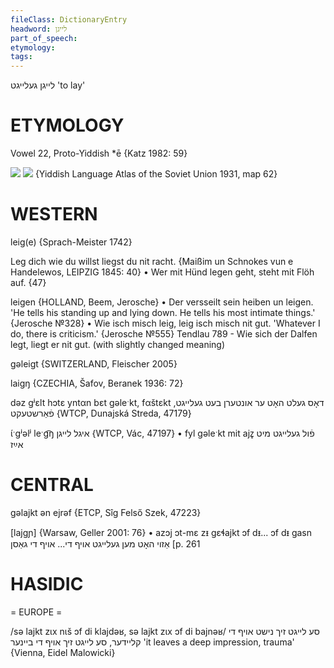 ```yaml
---
fileClass: DictionaryEntry
headword: לייגן
part_of_speech: 
etymology: 
tags: 
---
```

לייגן
געלייגט
'to lay'

ETYMOLOGY
===========
Vowel 22, Proto-Yiddish *ē
{Katz 1982: 59}

![](https://ia802902.us.archive.org/9/items/Yiddish-Dialect-Maps/Guggenheim-Gruenberg_karte_39.jpg)
![](https://ia801509.us.archive.org/29/items/shprakhatlas/ShprakhatlasKarte62-Optimized.jpg)
{Yiddish Language Atlas of the Soviet Union 1931, map 62}

WESTERN
========

leig(e) {Sprach-Meister 1742}

Leg dich wie du willst liegst du nit racht.
{Maißim un Schnokes vun e Handelewos, LEIPZIG 1845: 40}
	•	Wer mit Hünd legen geht, steht mit Flöh auf.  {47}

leigen {HOLLAND, Beem, Jerosche}
	•	Der versseilt sein heiben un leigen. 'He tells his standing up and lying down. He tells his most intimate things.' {Jerosche №328}
	•	Wie isch misch leig, leig isch misch nit gut. 'Whatever I do, there is criticism.' {Jerosche №555}
Tendlau 789 - Wie sich der Dalfen legt, liegt er nit gut. (with slightly changed meaning)

gəleigt {SWITZERLAND, Fleischer 2005}

laigŋ {CZECHIA, Šafov, Beranek 1936: 72}

dəz gʲɛlt hɔtɛ yntαn bɛt gəleˑkt, fαštɛkt דאָס געלט האָט ער אונטערן בעט געלייגט, פֿאַרשטעקט {WTCP, Dunajská Streda, 47179}

ɩ́ˑgʲəlʲ leˑg͡ŋ איגל לייגן {WTCP, Vác, 47197}
	•	fyl gəleˑkt mit ajz̥ פֿול געלייגט מיט אײַז

CENTRAL
========

gəlajkt ən ejrəf {ETCP, Sîg Felső Szek, 47223}

[lajgɲ] {Warsaw, Geller 2001: 76}
	•	azɔj ɔt-mɛ zᵻ gɛɬajkt ɔf dᵻ... ɔf dᵻ gasn אַזוי האָט מען געלייגט אויף די... אויף די גאַסן [p. 261

HASIDIC
=======
= EUROPE = 

/sə lajkt zɩx nɩš ɔf di klajdəʁ, sə lajkt zɩx ɔf di bajnəʁ/ סע לייגט זיך נישט אויף די קליידער, סע לייגט זיך אויף די ביינער 'it leaves a deep impression, trauma' {Vienna, Eidel Malowicki}
